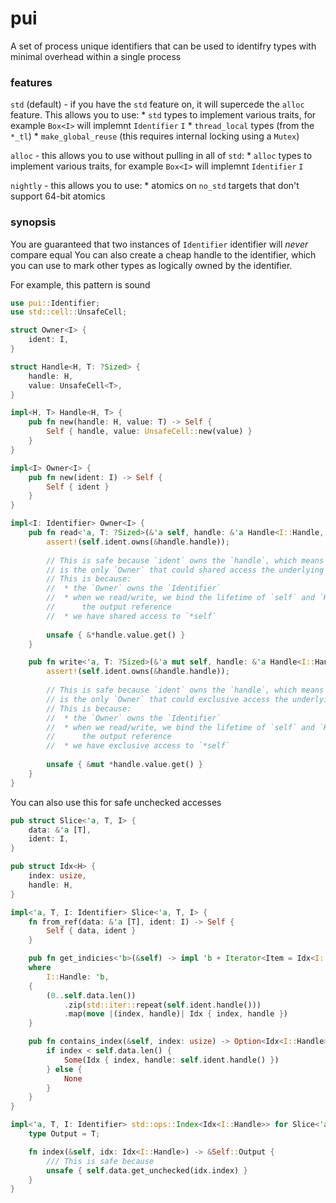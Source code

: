 # pui

A set of process unique identifiers that can be used to
identifry types with minimal overhead within a single process

### features

`std` (default) - if you have the `std` feature on, it will supercede the `alloc` feature.
    This allows you to use:
     * `std` types to implement various traits, for example `Box<I>` will implemnt `Identifier` `I`
     * `thread_local` types (from the `*_tl`)
     * `make_global_reuse` (this requires internal locking using a `Mutex`)

`alloc` - this allows you to use without pulling in all of `std`:
     * `alloc` types to implement various traits, for example `Box<I>` will implemnt `Identifier` `I`

`nightly` -  this allows you to use:
     * atomics on `no_std` targets that don't support 64-bit atomics

### synopsis

You are guaranteed that two instances of `Identifier` identifier will *never* compare equal
You can also create a cheap handle to the identifier, which you can use to mark other types
as logically owned by the identifier.

For example, this pattern is sound

```rust
use pui::Identifier;
use std::cell::UnsafeCell;

struct Owner<I> {
    ident: I,
}

struct Handle<H, T: ?Sized> {
    handle: H,
    value: UnsafeCell<T>,
}

impl<H, T> Handle<H, T> {
    pub fn new(handle: H, value: T) -> Self {
        Self { handle, value: UnsafeCell::new(value) }
    }
}

impl<I> Owner<I> {
    pub fn new(ident: I) -> Self {
        Self { ident }
    }
}

impl<I: Identifier> Owner<I> {
    pub fn read<'a, T: ?Sized>(&'a self, handle: &'a Handle<I::Handle, T>) -> &'a T {
        assert!(self.ident.owns(&handle.handle));
        
        // This is safe because `ident` owns the `handle`, which means that `self`
        // is the only `Owner` that could shared access the underlying value
        // This is because:
        //  * the `Owner` owns the `Identifier`
        //  * when we read/write, we bind the lifetime of `self` and `Handle` to the lifetime of
        //      the output reference
        //  * we have shared access to `*self`
        
        unsafe { &*handle.value.get() }
    }

    pub fn write<'a, T: ?Sized>(&'a mut self, handle: &'a Handle<I::Handle, T>) -> &'a mut T {
        assert!(self.ident.owns(&handle.handle));
        
        // This is safe because `ident` owns the `handle`, which means that `self`
        // is the only `Owner` that could exclusive access the underlying value
        // This is because:
        //  * the `Owner` owns the `Identifier`
        //  * when we read/write, we bind the lifetime of `self` and `Handle` to the lifetime of
        //      the output reference
        //  * we have exclusive access to `*self`
        
        unsafe { &mut *handle.value.get() }
    }
}
```

You can also use this for safe unchecked accesses

```rust
pub struct Slice<'a, T, I> {
    data: &'a [T],
    ident: I,
}

pub struct Idx<H> {
    index: usize,
    handle: H,
}

impl<'a, T, I: Identifier> Slice<'a, T, I> {
    fn from_ref(data: &'a [T], ident: I) -> Self {
        Self { data, ident }
    }

    pub fn get_indicies<'b>(&self) -> impl 'b + Iterator<Item = Idx<I::Handle>>
    where
        I::Handle: 'b,
    {
        (0..self.data.len())
            .zip(std::iter::repeat(self.ident.handle()))
            .map(move |(index, handle)| Idx { index, handle })
    }

    pub fn contains_index(&self, index: usize) -> Option<Idx<I::Handle>> {
        if index < self.data.len() {
            Some(Idx { index, handle: self.ident.handle() })
        } else {
            None
        }
    }
}

impl<'a, T, I: Identifier> std::ops::Index<Idx<I::Handle>> for Slice<'a, T, I> {
    type Output = T;

    fn index(&self, idx: Idx<I::Handle>) -> &Self::Output {
        /// This is safe because 
        unsafe { self.data.get_unchecked(idx.index) }
    }
}
```